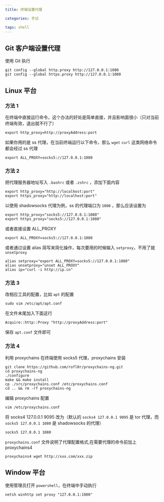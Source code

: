 ```yaml
---
title: 终端设置代理

categories: 手记

tags: shell
---
```


## Git 客户端设置代理

使用 Git 执行

```shell script
git config --global http.proxy http://127.0.0.1:1080
git config --global https.proxy http://127.0.0.1:1080
```

<!-- more -->

## Linux 平台

### 方法 1

在终端中直接运行命令，这个办法的好处是简单直接，并且影响面很小（只对当前终端有效，退出就不行了）

```shell script
export http_proxy=http://proxyAddress:port
```

如果你用的是 ss 代理，在当前终端运行以下命令，那么 `wget` `curl` 这类网络命令都会经过 ss 代理

```shell script
export ALL_PROXY=socks5://127.0.0.1:1080
```

### 方法 2

把代理服务器地址写入 `.bashrc` 或者 `.zshrc` ，添加下面内容

```shell script
export http_proxy="http://localhost:port"
export https_proxy="http://localhost:port"
```

以使用 shadowsocks 代理为例，ss 的代理端口为 `1080` ，那么应该设置为

```shell script
export http_proxy="socks5://127.0.0.1:1080"
export https_proxy="socks5://127.0.0.1:1080"
```

或者直接设置 ALL_PROXY

```shell script
export ALL_PROXY=socks5://127.0.0.1:1080
```

或者通过设置 alias 简写来简化操作，每次要用的时候输入 `setproxy`，不用了就 `unsetproxy`

```shell script
alias setproxy="export ALL_PROXY=socks5://127.0.0.1:1080"
alias unsetproxy="unset ALL_PROXY"
alias ip="curl -i http://ip.cn"
```

### 方法 3

改相应工具的配置，比如 `apt` 的配置

```shell script
sudo vim /etc/apt/apt.conf
```

在文件末尾加入下面这行

```
Acquire::http::Proxy "http://proxyAddress:port"
```

保存 `apt.conf` 文件即可

### 方法 4

利用 proxychains 在终端使用 socks5 代理，proxychains 安装

```shell script
git clone https://github.com/rofl0r/proxychains-ng.git
cd proxychains-ng
./configure
make && make install
cp ./src/proxychains.conf /etc/proxychains.conf
cd .. && rm -rf proxychains-ng
```

编辑 proxychains 配置

```shell script
vim /etc/proxychains.conf
```

将 socks4 127.0.0.1 9095 改为（默认的 `socks4 127.0.0.1 9095` 是 tor 代理，而 `socks5 127.0.0.1 1080` 是 shadowsocks 的代理）

```
socks5 127.0.0.1 1080
```

`proxychains.conf` 文件说明了代理配置格式,在需要代理的命令前加上 proxychains4

```
proxychains4 wget http://xxx.com/xxx.zip
```

## Window 平台

使用管理员打开 `powershell`，在终端中手动执行

```shell script
netsh winhttp set proxy "127.0.0.1:1080"
```
